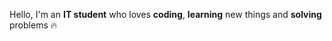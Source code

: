 Hello, I'm an <strong>IT student</strong> who loves <strong>coding</strong>, <strong>learning</strong> new things and <strong>solving</strong> problems 🔥
